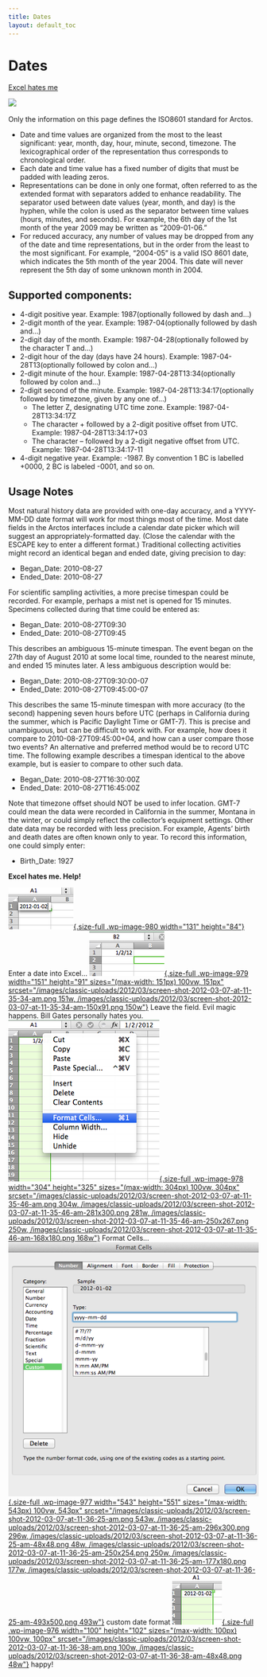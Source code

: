 ```yaml
---
title: Dates
layout: default_toc
---
```


# Dates

<div class="anchors">

[Excel hates me](#excel)

</div>

[![](http://imgs.xkcd.com/comics/iso_8601.png)](http://xkcd.com/1179/)

Only the information on this page defines the ISO8601 standard for
Arctos.

-   Date and time values are organized from the most to the least
    significant: year, month, day, hour, minute, second, timezone. The
    lexicographical order of the representation thus corresponds to
    chronological order.
-   Each date and time value has a fixed number of digits that must be
    padded with leading zeros.
-   Representations can be done in only one format, often referred to as
    the extended format with separators added to enhance readability.
    The separator used between date values (year, month, and day) is the
    hyphen, while the colon is used as the separator between time values
    (hours, minutes, and seconds). For example, the 6th day of the 1st
    month of the year 2009 may be written as “2009-01-06.”
-   For reduced accuracy, any number of values may be dropped from any
    of the date and time representations, but in the order from the
    least to the most significant. For example, “2004-05” is a valid ISO
    8601 date, which indicates the 5th month of the year 2004. This date
    will never represent the 5th day of some unknown month in 2004.

Supported components:
---------------------

-   4-digit positive year. <span class="example">Example:
    1987</span><span class="next">(optionally followed by
    dash and…)</span>
-   2-digit month of the year. <span class="example">Example:
    1987-04</span><span class="next">(optionally followed by
    dash and…)</span>
-   2-digit day of the month. <span class="example">Example:
    1987-04-28</span><span class="next">(optionally followed by the
    character T and…)</span>
-   2-digit hour of the day (days have 24 hours). <span
    class="example">Example: 1987-04-28T13</span><span
    class="next">(optionally followed by colon and…)</span>
-   2-digit minute of the hour. <span class="example">Example:
    1987-04-28T13:34</span><span class="next">(optionally followed by
    colon and…)</span>
-   2-digit second of the minute. <span class="example">Example:
    1987-04-28T13:34:17</span><span class="next">(optionally followed by
    timezone, given by any one of…)</span>
    -   The letter Z, designating UTC time zone. <span
        class="example">Example: 1987-04-28T13:34:17Z</span>
    -   The character + followed by a 2-digit positive offset from UTC.
        <span class="example">Example: 1987-04-28T13:34:17+03</span>
    -   The character – followed by a 2-digit negative offset from UTC.
        <span class="example">Example: 1987-04-28T13:34:17-11</span>
-   4-digit negative year. Example: -1987. By convention 1 BC is
    labelled +0000, 2 BC is labeled -0001, and so on.

## Usage Notes

Most natural history data are provided with one-day accuracy, and a
YYYY-MM-DD date format will work for most things most of the time. Most
date fields in the Arctos interfaces include a calendar date picker
which will suggest an appropriately-formatted day. (Close the calendar
with the ESCAPE key to enter a different format.) Traditional collecting
activities might record an identical began and ended date, giving
precision to day:

-   Began_Date: 2010-08-27
-   Ended_Date: 2010-08-27

For scientific sampling activities, a more precise timespan could be
recorded. For example, perhaps a mist net is opened for 15 minutes.
Specimens collected during that time could be entered as:

-   Began_Date: 2010-08-27T09:30
-   Ended_Date: 2010-08-27T09:45

This describes an ambiguous 15-minute timespan. The event began on the
27th day of August 2010 at some local time, rounded to the nearest
minute, and ended 15 minutes later. A less ambiguous description would
be:

-   Began_Date: 2010-08-27T09:30:00-07
-   Ended_Date: 2010-08-27T09:45:00-07

This describes the same 15-minute timespan with more accuracy (to the
second) happening seven hours before UTC (perhaps in California during
the summer, which is Pacific Daylight Time or GMT-7). This is precise
and unambiguous, but can be difficult to work with. For example, how
does it compare to 2010-08-27T09:45:00+04, and how can a user compare
those two events? An alternative and preferred method would be to record
UTC time. The following example describes a timespan identical to the
above example, but is easier to compare to other such data.

-   Began_Date: 2010-08-27T16:30:00Z
-   Ended_Date: 2010-08-27T16:45:00Z

Note that timezone offset should NOT be used to infer location. GMT-7
could mean the data were recorded in California in the summer, Montana
in the winter, or could simply reflect the collector’s equipment
settings. Other date data may be recorded with less precision. For
example, Agents’ birth and death dates are often known only to year. To
record this information, one could simply enter:

-   Birth_Date: 1927

**Excel hates me. Help!**

[![](/images/classic-uploads/2012/03/screen-shot-2012-03-07-at-11-35-26-am.png "Screen Shot 2012-03-07 at 11.35.26 AM"){.size-full
.wp-image-980 width="131"
height="84"}](/images/classic-uploads/2012/03/screen-shot-2012-03-07-at-11-35-26-am.png)
Enter a date into Excel…
[![](/images/classic-uploads/2012/03/screen-shot-2012-03-07-at-11-35-34-am.png "Screen Shot 2012-03-07 at 11.35.34 AM"){.size-full
.wp-image-979 width="151" height="91"
sizes="(max-width: 151px) 100vw, 151px"
srcset="/images/classic-uploads/2012/03/screen-shot-2012-03-07-at-11-35-34-am.png 151w, /images/classic-uploads/2012/03/screen-shot-2012-03-07-at-11-35-34-am-150x91.png 150w"}](/images/classic-uploads/2012/03/screen-shot-2012-03-07-at-11-35-34-am.png)
Leave the field. Evil magic happens. Bill Gates personally hates you.
[![](/images/classic-uploads/2012/03/screen-shot-2012-03-07-at-11-35-46-am.png "Screen Shot 2012-03-07 at 11.35.46 AM"){.size-full
.wp-image-978 width="304" height="325"
sizes="(max-width: 304px) 100vw, 304px"
srcset="/images/classic-uploads/2012/03/screen-shot-2012-03-07-at-11-35-46-am.png 304w, /images/classic-uploads/2012/03/screen-shot-2012-03-07-at-11-35-46-am-281x300.png 281w, /images/classic-uploads/2012/03/screen-shot-2012-03-07-at-11-35-46-am-250x267.png 250w, /images/classic-uploads/2012/03/screen-shot-2012-03-07-at-11-35-46-am-168x180.png 168w"}](/images/classic-uploads/2012/03/screen-shot-2012-03-07-at-11-35-46-am.png)
Format Cells…
[![](/images/classic-uploads/2012/03/screen-shot-2012-03-07-at-11-36-25-am.png "Screen Shot 2012-03-07 at 11.36.25 AM"){.size-full
.wp-image-977 width="543" height="551"
sizes="(max-width: 543px) 100vw, 543px"
srcset="/images/classic-uploads/2012/03/screen-shot-2012-03-07-at-11-36-25-am.png 543w, /images/classic-uploads/2012/03/screen-shot-2012-03-07-at-11-36-25-am-296x300.png 296w, /images/classic-uploads/2012/03/screen-shot-2012-03-07-at-11-36-25-am-48x48.png 48w, /images/classic-uploads/2012/03/screen-shot-2012-03-07-at-11-36-25-am-250x254.png 250w, /images/classic-uploads/2012/03/screen-shot-2012-03-07-at-11-36-25-am-177x180.png 177w, /images/classic-uploads/2012/03/screen-shot-2012-03-07-at-11-36-25-am-493x500.png 493w"}](/images/classic-uploads/2012/03/screen-shot-2012-03-07-at-11-36-25-am.png)
custom date format
[![](/images/classic-uploads/2012/03/screen-shot-2012-03-07-at-11-36-38-am.png "Screen Shot 2012-03-07 at 11.36.38 AM"){.size-full
.wp-image-976 width="100" height="102"
sizes="(max-width: 100px) 100vw, 100px"
srcset="/images/classic-uploads/2012/03/screen-shot-2012-03-07-at-11-36-38-am.png 100w, /images/classic-uploads/2012/03/screen-shot-2012-03-07-at-11-36-38-am-48x48.png 48w"}](/images/classic-uploads/2012/03/screen-shot-2012-03-07-at-11-36-38-am.png)
happy!

